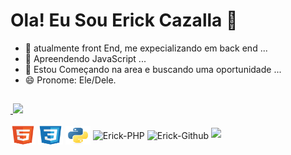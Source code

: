 <h1>Ola! Eu Sou Erick Cazalla 👋</h1>

- 🔭 atualmente front End, me expecializando em back end ...
- 🌱 Apreendendo JavaScript ...
- 🤔 Estou Começando na area e buscando uma oportunidade ...
- 😄 Pronome: Ele/Dele.

##

<div >
    <a href="https://github.com/Erick-Cazalla/Erick-Cazalla ">
        <img width="500em"  src="https://github-readme-stats.vercel.app/api?username=Erick-Cazalla&show_icons=true&theme=dark" alt="">
    </a>
    <img width="300em"  src="https://github-readme-stats.vercel.app/api/top-langs/?username=Erick-Cazalla&layout=compact&theme=dark"
</div>  
    
<div style="display: inline_block"><br>
  <img align="center" alt="Erick-HTML" height="30" width="40" src="https://raw.githubusercontent.com/devicons/devicon/master/icons/html5/html5-original.svg">
  <img align="center" alt="Erick-CSS" height="30" width="40" src="https://raw.githubusercontent.com/devicons/devicon/master/icons/css3/css3-original.svg">
  <img align="center" alt="Erick-Python" height="30" width="40" src="https://raw.githubusercontent.com/devicons/devicon/master/icons/python/python-original.svg">
  <img align="center" alt="Erick-PHP" height="40" width="50" src="https://cdn.jsdelivr.net/gh/devicons/devicon/icons/php/php-plain.svg">
  <img align="center" alt="Erick-Github" height="30" width="40" src="https://cdn.jsdelivr.net/gh/devicons/devicon/icons/github/github-original.svg">
  <img src="https://github.com/Erick-Cazalla/Erick-Cazalla/blob/output/github-contribution-grid-snake.gif" >
</div>
    

